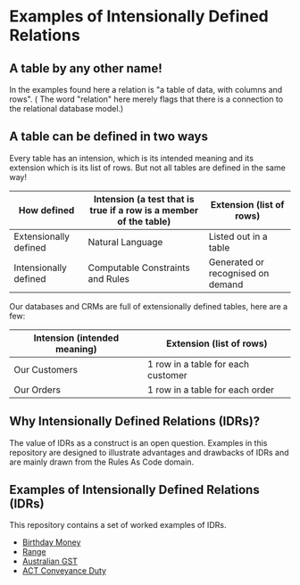 # Examples of Intensionally Defined Relations

## A table by any other name!
In the examples found here a relation is "a table of data, with columns and rows". ( The word "relation" here merely flags 
that there is a connection to the relational database model.)

## A table can be defined in two ways
Every table has an intension, which is its intended meaning and its extension which is its list of rows. But not all tables 
are defined in the same way!  

| How defined           | Intension (a test that is true if a row is a member of the table) | Extension (list of rows)          |
|-----------------------|-------------------------------------------------------------------|-----------------------------------|
| Extensionally defined | Natural Language                                                  | Listed out in a table             |
| Intensionally defined | Computable Constraints and Rules                                  | Generated or recognised on demand |

Our databases and CRMs are full of extensionally defined tables, here are a few:

| Intension (intended meaning) | Extension (list of rows)           |
|------------------------------|------------------------------------|
| Our Customers                | 1 row in a table for each customer |
| Our Orders                   | 1 row in a table for each order    |

## Why Intensionally Defined Relations (IDRs)?
The value of IDRs as a construct is an open question. Examples in this repository are designed to illustrate advantages and 
drawbacks of IDRs and are mainly drawn 
from 
the Rules As Code domain.

## Examples of Intensionally Defined Relations (IDRs)
This repository contains a set of worked examples of IDRs.

- [Birthday Money](https://github.com/DavidPratten/idr-examples/tree/main/Birthday_money)
- [Range](https://github.com/DavidPratten/idr-examples/tree/main/Range)
- [Australian GST](https://github.com/DavidPratten/idr-examples/tree/main/Australian_GST)
- [ACT Conveyance Duty](https://github.com/DavidPratten/idr-examples/tree/main/ACT_Conveyance_Duty)



